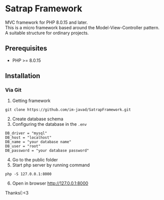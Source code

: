 # Satrap Framework
MVC framework for PHP 8.0.15 and later.<br>
This is a micro framework based around the Model-View-Controller pattern.<br>
A suitable structure for ordinary projects.

## Prerequisites
* PHP >= 8.0.15 

## Installation
### Via Git
1. Getting framework
```
git clone https://github.com/im-javad/SatrapFramework.git
```
2. Create database schema<br>
3. Configuring the database in the `.env`
```
DB_driver = "mysql"
DB_host = "localhost"
DB_name = "your database name"
DB_user = "root"
DB_password = "your database password"
```
4. Go to the public folder
5. Start php server by running command
```
php -S 127.0.0.1:8000
```
6. Open in browser http://127.0.0.1:8000

Thanks(:<3
